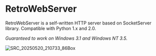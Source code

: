 # RetroWebServer
RetroWebServer is a self-written HTTP server based on SocketServer library. Compatible with Python 1.x and 2.0. 

_Guaranteed to work on Windows 3.1 and Windows NT 3.5._

![SRC_20250520_210733_86Box](https://github.com/user-attachments/assets/5ceb7921-f30c-42ce-9aec-cb347124331d)
